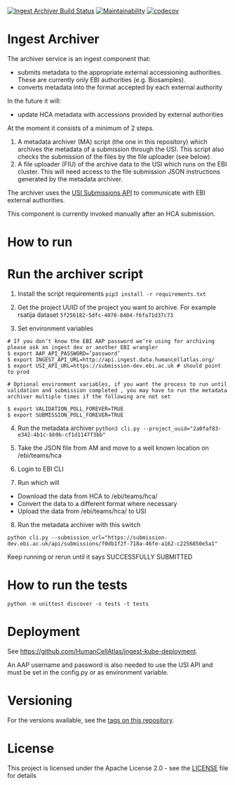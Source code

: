 [![Ingest Archiver Build Status](https://travis-ci.org/HumanCellAtlas/ingest-archiver.svg?branch=master)](https://travis-ci.org/HumanCellAtlas/ingest-archiver)
[![Maintainability](https://api.codeclimate.com/v1/badges/8ce423001595db4e6de7/maintainability)](https://codeclimate.com/github/HumanCellAtlas/ingest-archiver/maintainability)
[![codecov](https://codecov.io/gh/HumanCellAtlas/ingest-archiver/branch/master/graph/badge.svg)](https://codecov.io/gh/HumanCellAtlas/ingest-archiver)

# Ingest Archiver
The archiver service is an ingest component that:
- submits metadata to the appropriate external accessioning authorities. These are currently only EBI authorities (e.g. Biosamples).
- converts metadata into the format accepted by each external authority

In the future it will:
- update HCA metadata with accessions provided by external authorities

At the moment it consists of a minimum of 2 steps.
1. A metadata archiver (MA) script (the one in this repository) which archives the metadata of a submission through the USI. This script also checks the submission of the files by the file uploader (see below).
1. A file uploader (FIU) of the archive data to the USI which runs on the EBI cluster. This will need access to the file submission JSON instructions generated by the metadata archiver.

The archiver uses the [USI Submissions API](https://submission-dev.ebi.ac.uk/api/docs/how_to_submit_data_programatically.html#_overview) to communicate with EBI external authorities.

This component is currently invoked manually after an HCA submission.

# How to run
# Run the archiver script
1. Install the script requirements
`pip3 install -r requirements.txt`

2. Get the project UUID of the project you want to archive. For example rsatija dataset `5f256182-5dfc-4070-8404-f6fa71d37c73`

3. Set environment variables
```
# If you don’t know the EBI AAP password we’re using for archiving please ask an ingest dev or another EBI wrangler
$ export AAP_API_PASSWORD=’password’
$ export INGEST_API_URL=http://api.ingest.data.humancellatlas.org/
$ export USI_API_URL=https://submission-dev.ebi.ac.uk # should point to prod

# Optional environment variables, if you want the process to run until validation and submission completed , you may have to run the metadata archiver multiple times if the following are not set

$ export VALIDATION_POLL_FOREVER=TRUE
$ export SUBMISSION_POLL_FOREVER=TRUE
```

4. Run the metadata archiver
`python3 cli.py --project_uuid="2a0faf83-e342-4b1c-bb9b-cf1d1147f3bb"`

5. Take the JSON file from AM and move to a well known location on /ebi/teams/hca
6. Login to EBI CLI
7. Run <cmd> which will 
* Download the data from HCA to /ebi/teams/hca/<project-uuid>
* Convert the data to a different format where necessary
* Upload the data from /ebi/teams/hca/<project-uuid> to USI
8. Run the metadata archiver with this switch

`python cli.py --submission_url="https://submission-dev.ebi.ac.uk/api/submissions/f0db1f2f-718a-46fe-a162-c2256850e5a1"`

Keep running or rerun until it says SUCCESSFULLY SUBMITTED

# How to run the tests

```
python -m unittest discover -s tests -t tests

```

# Deployment
See https://github.com/HumanCellAtlas/ingest-kube-deployment.

An AAP username and password is also needed to use the USI API and must be set in the config.py or as environment variable.

# Versioning

For the versions available, see the [tags on this repository](https://github.com/HumanCellAtlas/ingest-archiver/tags).

# License

This project is licensed under the Apache License 2.0 - see the [LICENSE](LICENSE) file for details
